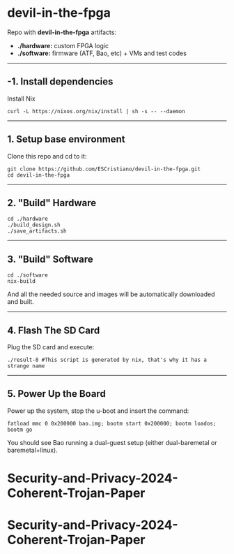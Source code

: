 # devil-in-the-fpga

Repo with **devil-in-the-fpga** artifacts:
* **./hardware:** custom FPGA logic    
* **./software:** firmware (ATF, Bao, etc) + VMs and test codes  

---
## -1. Install dependencies

Install Nix

```
curl -L https://nixos.org/nix/install | sh -s -- --daemon
```

---
## 1. Setup base environment

Clone this repo and cd to it:

```
git clone https://github.com/ESCristiano/devil-in-the-fpga.git
cd devil-in-the-fpga
```

---

## 2. "Build" Hardware

```
cd ./hardware
./build_design.sh
./save_artifacts.sh
```

---
## 3. "Build" Software

```
cd ./software
nix-build
```

And all the needed source and images will be automatically downloaded and built. 

---
## 4. Flash The SD Card

Plug the SD card and execute:

```
./result-8 #This script is generated by nix, that's why it has a strange name
```

---
## 5. Power Up the Board

Power up the system, stop the u-boot and insert the command:

```
fatload mmc 0 0x200000 bao.img; bootm start 0x200000; bootm loados; bootm go
```

You should see Bao running a dual-guest setup (either dual-baremetal or baremetal+linux). 

# Security-and-Privacy-2024-Coherent-Trojan-Paper
# Security-and-Privacy-2024-Coherent-Trojan-Paper
